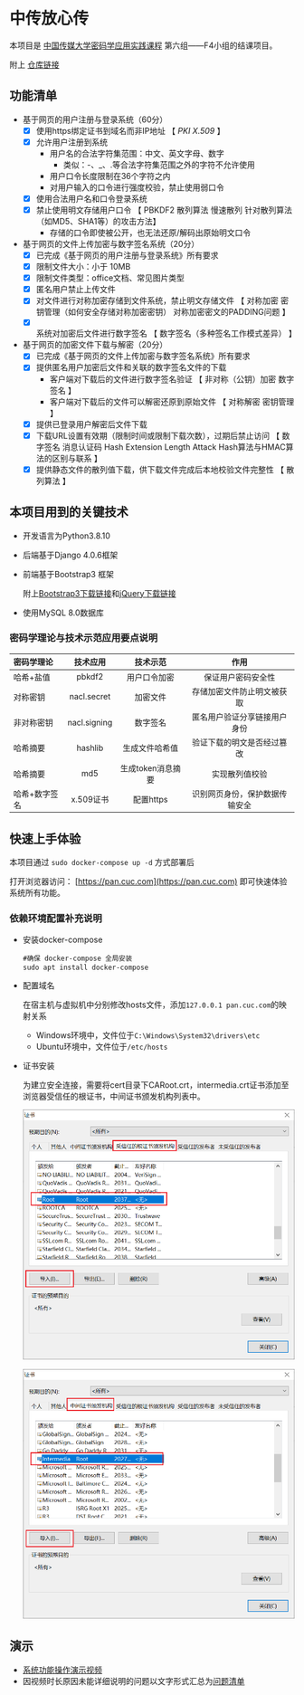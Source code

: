 # 中传放心传

本项目是 [中国传媒大学密码学应用实践课程](https://c4pr1c3.github.io/cuc-wiki/ac.html) 第六组——F4小组的结课项目。

附上 [仓库链接](https://github.com/Ning-Lorraine/F4-CUC-PracticalCryptography)

## 功能清单

- 基于网页的用户注册与登录系统（60分）
  - [x] 使用https绑定证书到域名而非IP地址 【 *PKI* *X.509* 】
  - [x] 允许用户注册到系统
    - 用户名的合法字符集范围：中文、英文字母、数字
      - 类似：-、_、.等合法字符集范围之外的字符不允许使用
    - 用户口令长度限制在36个字符之内
    - 对用户输入的口令进行强度校验，禁止使用弱口令
  - [x] 使用合法用户名和口令登录系统
  - [x] 禁止使用明文存储用户口令 【 PBKDF2 散列算法 慢速散列 针对散列算法（如MD5、SHA1等）的攻击方法】
    - 存储的口令即使被公开，也无法还原/解码出原始明文口令
- 基于网页的文件上传加密与数字签名系统（20分）
  - [x] 已完成《基于网页的用户注册与登录系统》所有要求
  - [x] 限制文件大小：小于 10MB
  - [x] 限制文件类型：office文档、常见图片类型
  - [x] 匿名用户禁止上传文件
  - [x] 对文件进行对称加密存储到文件系统，禁止明文存储文件 【 对称加密 密钥管理（如何安全存储对称加密密钥） 对称加密密文的PADDING问题 】
  - [x] 系统对加密后文件进行数字签名 【 数字签名（多种签名工作模式差异） 】
- 基于网页的加密文件下载与解密（20分）
  - [x] 已完成《基于网页的文件上传加密与数字签名系统》所有要求
  - [x] 提供匿名用户加密后文件和关联的数字签名文件的下载
    - 客户端对下载后的文件进行数字签名验证 【 非对称（公钥）加密 数字签名 】
    - 客户端对下载后的文件可以解密还原到原始文件 【 对称解密 密钥管理 】
  - [x] 提供已登录用户解密后文件下载
  - [x] 下载URL设置有效期（限制时间或限制下载次数），过期后禁止访问 【 数字签名 消息认证码 Hash Extension Length Attack Hash算法与HMAC算法的区别与联系 】
  - [x] 提供静态文件的散列值下载，供下载文件完成后本地校验文件完整性 【 散列算法 】

## 本项目用到的关键技术

- 开发语言为Python3.8.10

- 后端基于Django 4.0.6框架

- 前端基于Bootstrap3 框架

  附上[Bootstrap3下载链接](https://v3.bootcss.com/getting-started/#download)和[jQuery下载链接](https://www.jq22.com/jquery-info122)

- 使用MySQL 8.0数据库

### 密码学理论与技术示范应用要点说明
| 密码学理论   | 技术应用 |   技术示范 |作用|
| :------------- | :----------: | :----------: | :----------: |
|哈希+盐值 | pbkdf2 | 用户口令加密 |保证用户密码安全性|
|  对称密钥|   nacl.secret   |  加密文件 | 存储加密文件防止明文被获取 |
| 非对称密钥  |    nacl.signing   | 数字签名|匿名用户验证分享链接用户身份|
|哈希摘要|hashlib|生成文件哈希值|验证下载的明文是否经过篡改|
|哈希摘要|md5|生成token消息摘要|实现散列值校验|
|哈希+数字签名|x.509证书|配置https|识别网页身份，保护数据传输安全|

## 快速上手体验

本项目通过 `sudo docker-compose up -d` 方式部署后

打开浏览器访问： [https://pan.cuc.com](https://pan.cuc.com) 即可快速体验系统所有功能。

### 依赖环境配置补充说明

- 安装docker-compose

  ```
  #确保 docker-compose 全局安装
  sudo apt install docker-compose
  ```

- 配置域名

  在宿主机与虚拟机中分别修改hosts文件，添加`127.0.0.1 pan.cuc.com`的映射关系

  - Windows环境中，文件位于`C:\Windows\System32\drivers\etc`
  - Ubuntu环境中，文件位于`/etc/hosts`

- 证书安装

  为建立安全连接，需要将cert目录下CARoot.crt，intermedia.crt证书添加至浏览器受信任的根证书，中间证书颁发机构列表中。

  ![](img/root.png)

  ![](img/intermedia.png)

## 演示

- [系统功能操作演示视频](https://www.bilibili.com/video/BV1LB4y1L72s?spm_id_from=333.999.0.0&vd_source=b6b417005a6423397884b3002dba82fc) 
- 因视频时长原因未能详细说明的问题以文字形式汇总为[问题清单](./list.md)
